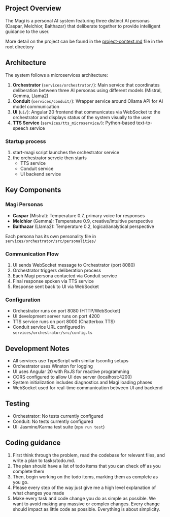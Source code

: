 ## Project Overview

The Magi is a personal AI system featuring three distinct AI personas (Caspar, Melchior, Balthazar) that deliberate together to provide intelligent guidance to the user.

More detail on the project can be found in the [project-context.md](project-context.md) file in the root directory

## Architecture

The system follows a microservices architecture:

1. **Orchestrator** (`services/orchestrator/`): Main service that coordinates deliberation between three AI personas using different models (Mistral, Gemma, Llama2)
2. **Conduit** (`services/conduit/`): Wrapper service around Ollama API for AI model communication
3. **UI** (`ui/`): Angular 20 frontend that communicates via WebSocket to the orchestrator and displays status of the system visually to the user
4. **TTS Service** (`services/tts_microservice/`): Python-based text-to-speech service

### Startup process
1. start-magi script launches the orchestrator service
2. the orchestrator servcie then starts
    - TTS service
    - Conduit service
    - UI backend service

## Key Components

### Magi Personas
- **Caspar** (Mistral): Temperature 0.7, primary voice for responses
- **Melchior** (Gemma): Temperature 0.9, creative/intuitive perspective  
- **Balthazar** (Llama2): Temperature 0.2, logical/analytical perspective

Each persona has its own personality file in `services/orchestrator/src/personalities/`

### Communication Flow
1. UI sends WebSocket message to Orchestrator (port 8080)
2. Orchestrator triggers deliberation process
3. Each Magi persona contacted via Conduit service
4. Final response spoken via TTS service
5. Response sent back to UI via WebSocket

### Configuration
- Orchestrator runs on port 8080 (HTTP/WebSocket)
- UI development server runs on port 4200
- TTS service runs on port 8000 (Chatterbox TTS)
- Conduit service URL configured in `services/orchestrator/src/config.ts`

## Development Notes

- All services use TypeScript with similar tsconfig setups
- Orchestrator uses Winston for logging
- UI uses Angular 20 with RxJS for reactive programming
- CORS configured to allow UI dev server (localhost:4200)
- System initialization includes diagnostics and Magi loading phases
- WebSocket used for real-time communication between UI and backend

## Testing

- Orchestrator: No tests currently configured
- Conduit: No tests currently configured  
- UI: Jasmine/Karma test suite (`npm run test`)

## Coding guidance
1. First think through the problem, read the codebase for relevant files, and write a plan to tasks/todo.md.
2. The plan should have a list of todo items that you can check off as you complete them
3. Then, begin working on the todo items, marking them as complete as you go.
4. Please every step of the way just give me a high level explanation of what changes you made
5. Make every task and code change you do as simple as possible. We want to avoid making any massive or complex changes. Every change should impact as little code as possible. Everything is about simplicity.